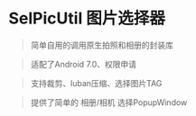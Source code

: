 # SelPicUtil 图片选择器

> 简单自用的调用原生拍照和相册的封装库

> 适配了Android 7.0、权限申请

>支持裁剪、luban压缩、选择图片TAG

>提供了简单的 相册/相机 选择PopupWindow